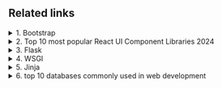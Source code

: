 ## Related links

<details>
  <summary>1. Bootstrap</summary>
    
  [Bootstrap front page](https://getbootstrap.com/docs/5.3/getting-started/introduction/)  
  [Button](https://getbootstrap.com/docs/5.3/components/buttons/)  
  [Navbar](https://getbootstrap.com/docs/5.3/components/navbar/)  
  [bootstrap ui kit](https://www.google.com.tw/search?q=bootstrap+ui+kit&sca_esv=dc4af9efbdb98de8&sxsrf=ADLYWIIFToE5aP9VABX-oBOcS3Gji1Z33A%3A1733965720988&source=hp&ei=mDdaZ--YOtDS1e8PpanggAY&iflsig=AL9hbdgAAAAAZ1pFqE259YwmJDKkxaqU4rS71iW6OK3x&oq=bootstrap+ui&gs_lp=Egdnd3Mtd2l6Igxib290c3RyYXAgdWkqAggBMgUQABiABDIFEAAYgAQyBRAAGIAEMggQABiABBjLATIIEAAYgAQYywEyCBAAGIAEGMsBMggQABiABBjLATIIEAAYgAQYywEyCBAAGIAEGMsBMggQABiABBjLAUjlQ1AAWJgncAB4AJABAJgBRaABtgWqAQIxMrgBAcgBAPgBAZgCDKAC1wXCAgoQIxiABBgnGIoFwgIEECMYJ8ICChAAGIAEGEMYigXCAhEQLhiABBixAxjRAxiDARjHAcICEBAAGIAEGLEDGEMYgwEYigXCAggQABiABBixA8ICCxAAGIAEGLEDGIMBmAMAkgcCMTKgB8JI&sclient=gws-wiz)    
  [Text](https://getbootstrap.com/docs/5.3/utilities/text/)    
  [Grid](https://getbootstrap.com/docs/5.3/layout/grid/#example)   
  #### ByteGrad
  [Youtube - Bootstrap 5 Full Course By ByteGrad](https://www.youtube.com/watch?v=b9g4_8nAsdA&list=PLK5U0tyd34tCrlOvIfeVO6YzW_z-f0jxk)   
  [bootstrap-5-carousel-slider](https://github.com/ByteGrad/bootstrap-5-carousel-slider/tree/master)  
  #### MDBootstrap
  [Youtube - Bootstrap CSS Framework](https://www.youtube.com/watch?v=-qfEOE4vtxE)  
  [MDBootstrap Code](https://github.com/mdbootstrap/bootstrap-5-freecodecamp-source-code) 
  #### bradtraversy
  [Youtube - Bootstrap 5 Crash Course | Website Build & Deploy](https://www.youtube.com/watch?v=4sosXZsdy-s)   
  [bootstrap-bootcamp-website](https://github.com/bradtraversy/bootstrap-bootcamp-website/tree/main) 

  []()    
  []()    
  []()
  []()    
  []()    
  []()
  
</details>
<details>
  <summary>2. Top 10 most popular React UI Component Libraries 2024</summary>  

  As of December 2024, the React ecosystem offers a variety of UI component libraries that cater to different development needs and design preferences. Here are ten of the most popular React UI component libraries:

1. **Material UI (MUI)**: Implementing Google's Material Design, MUI provides a comprehensive suite of components that are both aesthetically pleasing and highly customizable. It boasts a large community and extensive documentation, making it a reliable choice for many developers. 

2. **Ant Design**: Known for its enterprise-level quality, Ant Design offers a wide range of components suitable for complex applications. It emphasizes a clean and consistent design language, with robust internationalization support. 

3. **Chakra UI**: Focusing on simplicity and modularity, Chakra UI provides accessible and themeable components. Its emphasis on composability and ease of styling allows for rapid development of attractive and accessible web interfaces. 

4. **React Bootstrap**: Rebuilding Bootstrap components with React, this library offers the familiarity of Bootstrap with the benefits of React's virtual DOM. It's a great option for developers transitioning from traditional front-end frameworks. 

5. **Shadcn UI**: Combining Tailwind CSS with Radix UI components, Shadcn UI provides a modern and customizable approach to building user interfaces. It's particularly popular among developers who prefer utility-first CSS frameworks. 

6. **Mantine**: Offering over 100 customizable components and 50 hooks, Mantine is designed for building accessible web applications efficiently. It supports visual customizations with props, styles overriding, and flexible theming. 

7. **Semantic UI React**: As the official React integration for Semantic UI, this library provides a rich set of components designed with human-friendly HTML. It targets developers who prefer clean, readable code and need a UI that aligns well with natural language principles. 

8. **PrimeReact**: Part of the PrimeNG ecosystem, PrimeReact offers a rich set of open-source UI components for React. It's known for its extensive component library and professional look and feel, making it suitable for complex applications. 

9. **Blueprint**: Developed by Palantir, Blueprint is optimized for building complex, data-dense interfaces for desktop applications. It's ideal for creating interfaces that handle large datasets and require intricate user interactions. 

10. **Evergreen**: Created by Segment, Evergreen offers a set of enterprise-grade React components that are flexible and easy to implement. It's designed for building ambitious products on the web with a focus on maintainability and scalability. 

Each of these libraries brings its own strengths, and the best choice depends on your project's specific requirements, design preferences, and the level of customization you need. 
</details>
<details>
  <summary>3. Flask</summary>

  [flask](https://flask.palletsprojects.com/en/stable/)    
  [flask minimal application](https://flask.palletsprojects.com/en/stable/quickstart/#a-minimal-application)    
  []()
  
</details>

<details>
  <summary>4. WSGI</summary>
  
  **WSGI** stands for **Web Server Gateway Interface**. It is a specification that defines how a web server communicates with web applications in Python. WSGI acts as a bridge between the web server (like Nginx or Apache) and your Python web application or framework (like Flask, Django, etc.).

### Key Features of WSGI:
1. **Standardized Interface**:
   - It provides a standard way for Python applications to communicate with web servers, ensuring compatibility across frameworks and servers.

2. **Middleware Support**:
   - Middleware components can be added between the web server and application to handle tasks like logging, authentication, or compression.

3. **Decoupling**:
   - Separates the web server from the web application, allowing you to use any WSGI-compliant server (e.g., Gunicorn, uWSGI) with your application.

---

### How WSGI Works:
1. **Request Flow**:
   - A client sends an HTTP request to the web server.
   - The web server forwards the request to the WSGI application through the WSGI interface.

2. **Application Processing**:
   - The application processes the request and generates a response.

3. **Response Flow**:
   - The application sends the HTTP response back to the web server via the WSGI interface.
   - The web server forwards the response to the client.

---

### WSGI in Flask:
When you use Flask, it automatically adheres to the WSGI standard. The Flask application instance (e.g., `app = Flask(__name__)`) is a callable object that WSGI servers can call to handle requests.

Here’s a simple example:
```python
from flask import Flask

app = Flask(__name__)

@app.route("/")
def index():
    return "Hello, WSGI!"

# This acts as the WSGI application
if __name__ == "__main__":
    app.run()
```

In production, instead of using Flask's built-in development server, you would deploy your Flask app with a WSGI server like **Gunicorn** or **uWSGI** for better performance and scalability.

---

### Summary:
WSGI is an essential component for serving Python web applications. It ensures that any WSGI-compatible server can work with any WSGI-compatible Python framework or application, making Python web development flexible and standardized.
</details>
<details>
  <summary>5. Jinja</summary>
  
  [Jinja Front Page](https://palletsprojects.com/projects/jinja/)      
  [Template Designer Documentation](https://jinja.palletsprojects.com/en/stable/templates/)      
  There are a few kinds of delimiters. The default Jinja delimiters are configured as follows:  
{% ... %} for Statements  
{{ ... }} for Expressions to print to the template output  
{# ... #} for Comments not included in the template output  

</details>
<details>
  <summary>6. top 10 databases commonly used in web development</summary>
  
    Here’s a list of the **top 10 databases commonly used in web development** along with a brief description of their features and typical use cases:

---

### **1. MySQL**
- **Type**: Relational Database Management System (RDBMS)
- **Description**: Open-source, widely used for web applications, especially those built on PHP and WordPress.
- **Use Cases**: Blogs, e-commerce, CMS, social media platforms.

---

### **2. PostgreSQL**
- **Type**: Relational Database Management System (RDBMS)
- **Description**: Open-source, advanced SQL compliance, supports JSON and geospatial data.
- **Use Cases**: Data-heavy applications, analytics, financial and scientific web apps.

---

### **3. MongoDB**
- **Type**: NoSQL Database
- **Description**: Document-oriented, stores data in JSON-like formats, highly scalable.
- **Use Cases**: Real-time analytics, IoT, mobile apps, content management.

---

### **4. SQLite**
- **Type**: Relational Database
- **Description**: Lightweight, serverless database, often embedded within applications.
- **Use Cases**: Small-scale websites, prototyping, testing environments.

---

### **5. Microsoft SQL Server**
- **Type**: Relational Database Management System (RDBMS)
- **Description**: Enterprise-level database with integration into Microsoft ecosystems.
- **Use Cases**: Corporate websites, e-commerce, ERP systems.

---

### **6. Oracle Database**
- **Type**: Relational Database Management System (RDBMS)
- **Description**: Highly reliable, enterprise-level database with advanced features.
- **Use Cases**: Large-scale enterprise web applications, banking systems.

---

### **7. Redis**
- **Type**: In-Memory Database / NoSQL
- **Description**: Key-value store, used for caching, session management, and real-time data.
- **Use Cases**: High-performance web applications, chat apps, leaderboard systems.

---

### **8. Firebase Realtime Database**
- **Type**: NoSQL Database
- **Description**: Cloud-hosted, real-time database offered by Google.
- **Use Cases**: Real-time collaboration tools, chat applications, mobile-first web apps.

---

### **9. Cassandra**
- **Type**: NoSQL Database
- **Description**: Distributed, highly scalable, supports massive amounts of data.
- **Use Cases**: Large-scale, real-time analytics, IoT platforms, decentralized systems.

---

### **10. MariaDB**
- **Type**: Relational Database Management System (RDBMS)
- **Description**: A fork of MySQL, designed for improved performance and scalability.
- **Use Cases**: Websites needing robust data integrity, CMS, e-commerce.

---

### Honorable Mentions
- **Elasticsearch**: For search functionality in websites.
- **CockroachDB**: A distributed SQL database.
- **Neo4j**: A graph database used for relationship-heavy data.

The choice of database depends on your specific requirements such as scalability, structure (SQL/NoSQL), performance needs, and ease of integration. Let me know if you’d like further details on any of these!
</details>


[]()    
[]()    
[]()    
